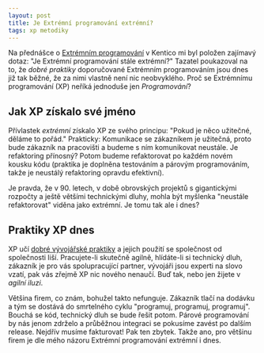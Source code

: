 ```yaml
---
layout: post
title: Je Extrémní programování extrémní?
tags: xp metodiky
---
```


Na přednášce o [Extrémním programování](/workshop-technicka-agilita/) v Kentico mi byl položen
zajímavý dotaz: "Je Extrémní programování stále extrémní?"
Tazatel poukazoval na to, že *dobré praktiky* doporučované Extrémním
programováním jsou dnes již tak běžné, že za nimi vlastně není nic neobvyklého.
Proč se Extrémnímu programování (XP) neříká jednoduše jen *Programování*?

<!--more-->

## Jak XP získalo své jméno

Přívlastek *extrémní* získalo XP ze svého principu: "Pokud je něco užitečné,
děláme to pořád." Prakticky: Komunikace se zákazníkem je užitečná, proto
bude zákazník na pracovišti a budeme s ním komunikovat neustále. Je refaktoring
přínosný? Potom budeme refaktorovat po každém novém kousku kódu
(praktika je doplněna testováním
a párovým programováním, takže je neustálý refaktoring opravdu efektivní).

Je pravda, že v 90. letech, v době obrovských projektů s gigantickými
rozpočty a ještě většími technickými dluhy, mohla být myšlenka "neustále refaktorovat"
viděna jako extrémní. Je tomu tak ale i dnes?

## Praktiky XP dnes

XP učí [dobré vývojářské praktiky](/xp-jako-puzzle/) a jejich použití se společnost od společnosti liší.
Pracujete-li skutečně agilně, hlídáte-li si technický dluh, zákazník je pro vás spolupracující partner,
vývojáři jsou experti na slovo vzatí, pak vás zřejmě XP nic nového nenaučí.
Buď tak, nebo jen žijete v *agilní iluzi*.

Většina firem, co znám, bohužel takto nefunguje. Zákazník tlačí na dodávku a tým
se dostává do smrtelného cyklu "programuj, programuj, programuj". Bouchá se kód,
technický dluh se bude řešit potom. Párové programování by nás jenom zdrželo a
průběžnou integraci se pokusíme zavést po dalším release. Nejdřív musíme fakturovat!
Pak ten zbytek. Takže ano, pro většinu firem je dle mého názoru Extrémní programování
extrémní i dnes.
